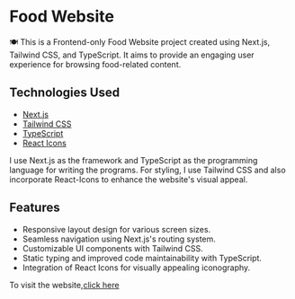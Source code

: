  # Food Website
🍽️
This is a Frontend-only Food Website project created using Next.js, Tailwind CSS, and TypeScript. It aims to provide an engaging user experience for browsing food-related content.

## Technologies Used

- [Next.js](https://nextjs.org/blog/next-14-2)
- [Tailwind CSS](https://tailwindcss.com/)
- [TypeScript](https://www.typescriptlang.org/)
- [React Icons](https://react-icons.github.io/react-icons/)

I use Next.js as the framework and TypeScript as the programming language for writing the programs. For styling,
I use Tailwind CSS and also incorporate React-Icons to enhance the website's visual appeal.

## Features

- Responsive layout design for various screen sizes.
- Seamless navigation using Next.js's routing system.
- Customizable UI components with Tailwind CSS.
- Static typing and improved code maintainability with TypeScript.
- Integration of React Icons for visually appealing iconography.

To visit the website,[click here](https://shahmir-food-website.vercel.app/)

